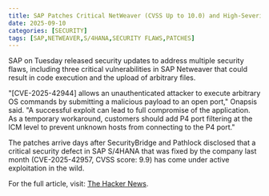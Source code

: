 ```yaml
---
title: SAP Patches Critical NetWeaver (CVSS Up to 10.0) and High-Severity S/4HANA Flaws
date: 2025-09-10
categories: [SECURITY]
tags: [SAP,NETWEAVER,S/4HANA,SECURITY FLAWS,PATCHES]
---
```


SAP on Tuesday released security updates to address multiple security flaws, including three critical vulnerabilities in SAP Netweaver that could result in code execution and the upload of arbitrary files.

"[CVE-2025-42944] allows an unauthenticated attacker to execute arbitrary OS commands by submitting a malicious payload to an open port," Onapsis said. "A successful exploit can lead to full compromise of the application. As a temporary workaround, customers should add P4 port filtering at the ICM level to prevent unknown hosts from connecting to the P4 port."

The patches arrive days after SecurityBridge and Pathlock disclosed that a critical security defect in SAP S/4HANA that was fixed by the company last month (CVE-2025-42957, CVSS score: 9.9) has come under active exploitation in the wild.

For the full article, visit: [The Hacker News](https://thehackernews.com/2025/09/sap-patches-critical-netweaver-cvss-up.html).